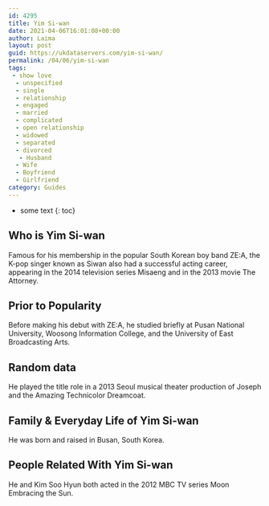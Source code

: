 ```yaml
---
id: 4295
title: Yim Si-wan
date: 2021-04-06T16:01:08+00:00
author: Laima
layout: post
guid: https://ukdataservers.com/yim-si-wan/
permalink: /04/06/yim-si-wan
tags:
 - show love
  - unspecified
  - single
  - relationship
  - engaged
  - married
  - complicated
  - open relationship
  - widowed
  - separated
  - divorced
   - Husband
  - Wife
  - Boyfriend
  - Girlfriend
category: Guides
---
```


* some text
{: toc}


## Who is Yim Si-wan
                  
                  
                  
Famous for his membership in the popular South Korean boy band ZE:A, the K-pop singer known as Siwan also had a successful acting career, appearing in the 2014 television series Misaeng and in the 2013 movie The Attorney.
                  
              
            
              
            
                
                
                
## Prior to Popularity
                  
                  
                  
Before making his debut with ZE:A, he studied briefly at Pusan National University, Woosong Information College, and the University of East Broadcasting Arts.
                  
              
            
              
            
                
                
                
## Random data
                  
                  
                  
He played the title role in a 2013 Seoul musical theater production of Joseph and the Amazing Technicolor Dreamcoat.
                  
              
            
              
            
                
                
                
## Family & Everyday Life of Yim Si-wan
                  
                  
                  
He was born and raised in Busan, South Korea.
                  
              
            
              
            
                
                
                
## People Related With Yim Si-wan
                  
                  
                  
He and Kim Soo Hyun both acted in the 2012 MBC TV series Moon Embracing the Sun.
                  
              
            
              
            
                
              
            
              
              
            
            
              
            
          
          
          